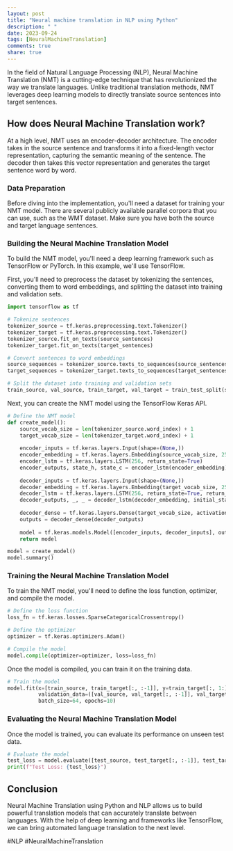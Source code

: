 ```yaml
---
layout: post
title: "Neural machine translation in NLP using Python"
description: " "
date: 2023-09-24
tags: [NeuralMachineTranslation]
comments: true
share: true
---
```


In the field of Natural Language Processing (NLP), Neural Machine Translation (NMT) is a cutting-edge technique that has revolutionized the way we translate languages. Unlike traditional translation methods, NMT leverages deep learning models to directly translate source sentences into target sentences.

## How does Neural Machine Translation work?

At a high level, NMT uses an encoder-decoder architecture. The encoder takes in the source sentence and transforms it into a fixed-length vector representation, capturing the semantic meaning of the sentence. The decoder then takes this vector representation and generates the target sentence word by word.

### Data Preparation

Before diving into the implementation, you'll need a dataset for training your NMT model. There are several publicly available parallel corpora that you can use, such as the WMT dataset. Make sure you have both the source and target language sentences.

### Building the Neural Machine Translation Model

To build the NMT model, you'll need a deep learning framework such as TensorFlow or PyTorch. In this example, we'll use TensorFlow.

First, you'll need to preprocess the dataset by tokenizing the sentences, converting them to word embeddings, and splitting the dataset into training and validation sets.

```python
import tensorflow as tf

# Tokenize sentences
tokenizer_source = tf.keras.preprocessing.text.Tokenizer()
tokenizer_target = tf.keras.preprocessing.text.Tokenizer()
tokenizer_source.fit_on_texts(source_sentences)
tokenizer_target.fit_on_texts(target_sentences)

# Convert sentences to word embeddings
source_sequences = tokenizer_source.texts_to_sequences(source_sentences)
target_sequences = tokenizer_target.texts_to_sequences(target_sentences)

# Split the dataset into training and validation sets
train_source, val_source, train_target, val_target = train_test_split(source_sequences, target_sequences, test_size=0.2)
```

Next, you can create the NMT model using the TensorFlow Keras API.

```python
# Define the NMT model
def create_model():
    source_vocab_size = len(tokenizer_source.word_index) + 1
    target_vocab_size = len(tokenizer_target.word_index) + 1
    
    encoder_inputs = tf.keras.layers.Input(shape=(None,))
    encoder_embedding = tf.keras.layers.Embedding(source_vocab_size, 256)(encoder_inputs)
    encoder_lstm = tf.keras.layers.LSTM(256, return_state=True)
    encoder_outputs, state_h, state_c = encoder_lstm(encoder_embedding)
    
    decoder_inputs = tf.keras.layers.Input(shape=(None,))
    decoder_embedding = tf.keras.layers.Embedding(target_vocab_size, 256)(decoder_inputs)
    decoder_lstm = tf.keras.layers.LSTM(256, return_state=True, return_sequences=True)
    decoder_outputs, _, _ = decoder_lstm(decoder_embedding, initial_state=[state_h, state_c])
    
    decoder_dense = tf.keras.layers.Dense(target_vocab_size, activation='softmax')
    outputs = decoder_dense(decoder_outputs)
    
    model = tf.keras.models.Model([encoder_inputs, decoder_inputs], outputs)
    return model

model = create_model()
model.summary()
```

### Training the Neural Machine Translation Model

To train the NMT model, you'll need to define the loss function, optimizer, and compile the model.

```python
# Define the loss function
loss_fn = tf.keras.losses.SparseCategoricalCrossentropy()

# Define the optimizer
optimizer = tf.keras.optimizers.Adam()

# Compile the model
model.compile(optimizer=optimizer, loss=loss_fn)
```

Once the model is compiled, you can train it on the training data.

```python
# Train the model
model.fit(x=[train_source, train_target[:, :-1]], y=train_target[:, 1:],
          validation_data=([val_source, val_target[:, :-1]], val_target[:, 1:]),
          batch_size=64, epochs=10)
```

### Evaluating the Neural Machine Translation Model

Once the model is trained, you can evaluate its performance on unseen test data.

```python
# Evaluate the model
test_loss = model.evaluate([test_source, test_target[:, :-1]], test_target[:, 1:])
print(f"Test Loss: {test_loss}")
```

## Conclusion

Neural Machine Translation using Python and NLP allows us to build powerful translation models that can accurately translate between languages. With the help of deep learning and frameworks like TensorFlow, we can bring automated language translation to the next level.

#NLP #NeuralMachineTranslation